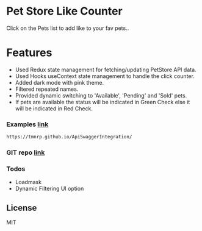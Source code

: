 # Pet Store Like Counter

Click on the Pets list to add like to your fav pets..

# Features

- Used Redux state management for fetching/updating PetStore API data.
- Used Hooks useContext state management to handle the click counter.
- Added dark mode with pink theme.
- Filtered repeated names.
- Provided dynamic switching to 'Available', 'Pending' and 'Sold' pets.
- If pets are available the status will be indicated in Green Check else it will be indicated in Red Check.

### Examples [link](https://tmnrp.github.io/ApiSwaggerIntegration/)

```sh
https://tmnrp.github.io/ApiSwaggerIntegration/
```

### GIT repo [link](https://github.com/tmnrp/ApiSwaggerIntegration)

### Todos

- Loadmask
- Dynamic Filtering UI option

## License

MIT
